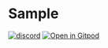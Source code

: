 # Sample
[![discord](https://img.shields.io/discord/872391416519737405?color=e3e8f0&logo=discord&logoColor=e3e8f0)](https://discord.gg/JwTG6d2b)
[![Open in Gitpod](https://img.shields.io/badge/Try-Online-white)](https://gitpod.io/#RUN_PATH=sample%2Frust%2Fwtools_trivial_sample,SAMPLE_FILE=.%2Fsrc%2Fmain.rs/https://github.com/Wandalen/wTools/tree/alpha)

